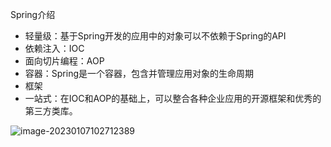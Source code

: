 Spring介绍

- 轻量级：基于Spring开发的应用中的对象可以不依赖于Spring的API
- 依赖注入：IOC
- 面向切片编程：AOP
- 容器：Spring是一个容器，包含并管理应用对象的生命周期
- 框架
- 一站式：在IOC和AOP的基础上，可以整合各种企业应用的开源框架和优秀的第三方类库。



![image-20230107102712389](C:\Users\kd\AppData\Roaming\Typora\typora-user-images\image-20230107102712389.png)

